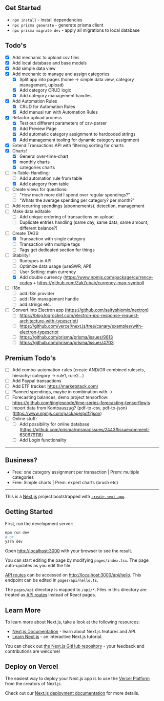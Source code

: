 ## Get Started
- `npm install` - install dependencies
- `npx prisma generate` - generate prisma client
- `npx prisma migrate dev` - apply all migrations to local database

## Todo's
- [x] Add mechanic to upload csv files
- [x] Add local database and base models
- [x] Add simple data view
- [x] Add mechanic to manage and assign categories
  - [x] Split app into pages (home -> simple data view, category management, upload)
  - [x] Add category CRUD logic
  - [x] Add category management handles
- [x] Add Automation Rules
  - [x] CRUD for Automation Rules
  - [x] Add manual run with Automation Rules
- [x] Refactor upload process
  - [x] Test out different parameters of csv-parser
  - [x] Add Preview Page
  - [x] Add automatic category assignment to hardcoded strings
  - [x] Add management tooling for dynamic category assignment
- [x] Extend Transactions API with filtering sorting for charts
- [x] Charts!
  - [x] General over-time-chart
  - [x] monthly charts
  - [x] categories charts
- [ ] In-Table-Handling:
  - [ ] Add automation rule from table
  - [x] Add category from table
- [ ] Create views for questions:
  - [ ] "How much more did I spend over regular spendings?"
  - [ ] "Whats the average spending per category? per month?"
- [ ] Add recurring spendings (abonnements), detection, management
- [ ] Make data editable
  - [ ] Add unique ordering of transactions on upload
  - [ ] Duplicate entries handling (same day, same data, same amount, different balance?)
- [ ] Create TAGS:
  - [x] Transaction with single category
  - [ ] Transaction with multiple tags
  - [ ] Tags get dedicated section for things
- [ ] Stability!
  - [ ] Runtypes in API
  - [ ] Optimize data usage (useSWR, API)
  - [ ] User Setting: main currency
  - [x] Add double currency (https://www.npmjs.com/package/currency-codes + https://github.com/ZakZubair/currency-map-symbol)
- [ ] i18n
  - [ ] add i18n provider
  - [ ] add i18n management handle
  - [ ] add strings etc.
- [ ] Convert into Electron app (https://github.com/saltyshiomix/nextron)
  - [ ] https://blog.logrocket.com/electron-ipc-response-request-architecture-with-typescript/
  - [ ] https://github.com/vercel/next.js/tree/canary/examples/with-electron-typescript
  - [ ] https://github.com/prisma/prisma/issues/9613
  - [ ] https://github.com/prisma/prisma/issues/4703
## Premium Todo's
- [ ] Add combo-automation-rules (create AND/OR combined rulesets, hierachy: category -> rule1, rule2...)
- [ ] Add Paypal transactions
- [ ] Add ETF tracker: https://marketstack.com/
- [ ] Planned spendings, maybe in combination with ->
- [ ] Forecasting balances, demo project tensorflow: https://github.com/jinglescode/time-series-forecasting-tensorflowjs
- [ ] Import data from Kontoauszug? (pdf-to-csv, pdf-to-json) (https://www.npmjs.com/package/pdf2json)
- [ ] Online stuff:
  - [ ] Add possibility for online database (https://github.com/prisma/prisma/issues/2443#issuecomment-630679118)
  - [ ] Add Login functionality

---

## Business?
- Free: one category assignment per transaction | Prem: multiple categories
- Free: Simple charts | Prem: expert charts (brush etc)

---

This is a [Next.js](https://nextjs.org/) project bootstrapped with [`create-next-app`](https://github.com/vercel/next.js/tree/canary/packages/create-next-app).

## Getting Started

First, run the development server:

```bash
npm run dev
# or
yarn dev
```

Open [http://localhost:3000](http://localhost:3000) with your browser to see the result.

You can start editing the page by modifying `pages/index.tsx`. The page auto-updates as you edit the file.

[API routes](https://nextjs.org/docs/api-routes/introduction) can be accessed on [http://localhost:3000/api/hello](http://localhost:3000/api/hello). This endpoint can be edited in `pages/api/hello.ts`.

The `pages/api` directory is mapped to `/api/*`. Files in this directory are treated as [API routes](https://nextjs.org/docs/api-routes/introduction) instead of React pages.

## Learn More

To learn more about Next.js, take a look at the following resources:

- [Next.js Documentation](https://nextjs.org/docs) - learn about Next.js features and API.
- [Learn Next.js](https://nextjs.org/learn) - an interactive Next.js tutorial.

You can check out [the Next.js GitHub repository](https://github.com/vercel/next.js/) - your feedback and contributions are welcome!

## Deploy on Vercel

The easiest way to deploy your Next.js app is to use the [Vercel Platform](https://vercel.com/new?utm_medium=default-template&filter=next.js&utm_source=create-next-app&utm_campaign=create-next-app-readme) from the creators of Next.js.

Check out our [Next.js deployment documentation](https://nextjs.org/docs/deployment) for more details.
